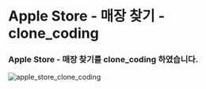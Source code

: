 # Apple Store - 매장 찾기 - clone_coding
### Apple Store - 매장 찾기를 clone_coding 하였습니다.

![apple_store_clone_coding](https://github.com/Se0-hyun/likelion11th/assets/80439045/3615df1a-f645-4818-9a4a-186ffc582348)

